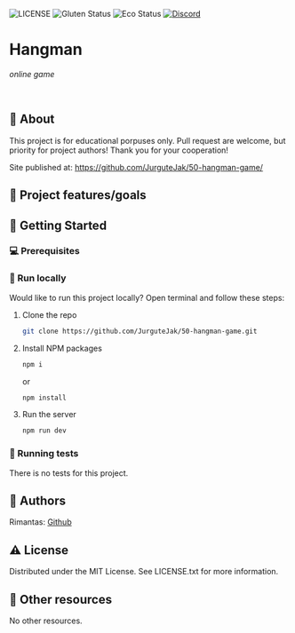 ![LICENSE](https://img.shields.io/badge/license-MIT-blue.svg?style=flat-square)
![Gluten Status](https://img.shields.io/badge/Gluten-Free-green.svg)
![Eco Status](https://img.shields.io/badge/ECO-Friendly-green.svg)
[![Discord](https://discord.com/api/guilds/571393319201144843/widget.png)](https://discord.gg/dRwW4rw)

# Hangman

_online game_

<br>

## 🌟 About

This project is for educational porpuses only. Pull request are welcome, but priority for project authors! Thank you for your cooperation!

Site published at: https://github.com/JurguteJak/50-hangman-game/

## 🎯 Project features/goals

## 🧰 Getting Started

### 💻 Prerequisites

### 🏃 Run locally

Would like to run this project locally? Open terminal and follow these steps:

1. Clone the repo

    ```sh
    git clone https://github.com/JurguteJak/50-hangman-game.git

    ```

2. Install NPM packages
    ```sh
    npm i
    ```
    or
    ```sh
    npm install
    ```
3. Run the server
    ```sh
    npm run dev
    ```

### 🧪 Running tests

There is no tests for this project.

## 🎅 Authors

Rimantas: [Github](https://github.com/JurguteJak)

## ⚠️ License

Distributed under the MIT License. See LICENSE.txt for more information.

## 🔗 Other resources

No other resources.
